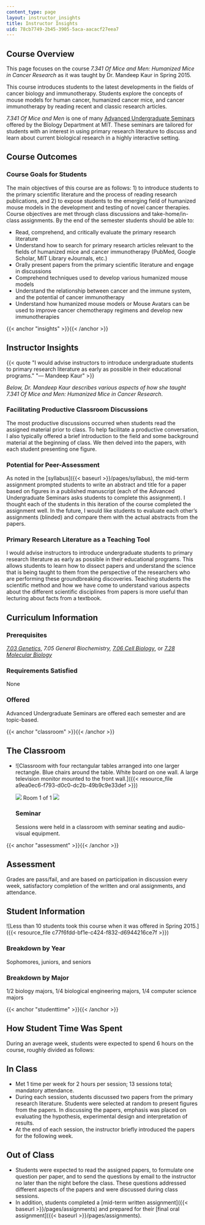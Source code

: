 ```yaml
---
content_type: page
layout: instructor_insights
title: Instructor Insights
uid: 78cb7749-2b45-3905-5aca-aacacf27eea7
---
```


Course Overview
---------------

This page focuses on the course _7.341 Of Mice and Men: Humanized Mice in Cancer Research_ as it was taught by Dr. Mandeep Kaur in Spring 2015.

This course introduces students to the latest developments in the fields of cancer biology and immunotherapy. Students explore the concepts of mouse models for human cancer, humanized cancer mice, and cancer immunotherapy by reading recent and classic research articles.

_7.341 Of Mice and Men_ is one of many [Advanced Undergraduate Seminars](https://biology.mit.edu/undergraduate/course_listings/advanced_undergraduate_seminars) offered by the Biology Department at MIT. These seminars are tailored for students with an interest in using primary research literature to discuss and learn about current biological research in a highly interactive setting.

Course Outcomes
---------------

### Course Goals for Students

The main objectives of this course are as follows: 1) to introduce students to the primary scientific literature and the process of reading research publications, and 2) to expose students to the emerging field of humanized mouse models in the development and testing of novel cancer therapies. Course objectives are met through class discussions and take-home/in-class assignments. By the end of the semester students should be able to:

*   Read, comprehend, and critically evaluate the primary research literature
*   Understand how to search for primary research articles relevant to the fields of humanized mice and cancer immunotherapy (PubMed, Google Scholar, MIT Library eJournals, etc.)
*   Orally present papers from the primary scientific literature and engage in discussions
*   Comprehend techniques used to develop various humanized mouse models
*   Understand the relationship between cancer and the immune system, and the potential of cancer immunotherapy
*   Understand how humanized mouse models or Mouse Avatars can be used to improve cancer chemotherapy regimens and develop new immunotherapies

{{< anchor "insights" >}}{{< /anchor >}}

Instructor Insights
-------------------

{{< quote "I would advise instructors to introduce undergraduate students to primary research literature as early as possible in their educational programs." "— Mandeep Kaur" >}}

_Below, Dr. Mandeep Kaur describes various aspects of how she taught_ _7.341_ _Of Mice and Men: Humanized Mice in Cancer Research_.

### Facilitating Productive Classroom Discussions

The most productive discussions occurred when students read the assigned material prior to class. To help facilitate a productive conversation, I also typically offered a brief introduction to the field and some background material at the beginning of class. We then delved into the papers, with each student presenting one figure.

### Potential for Peer-Assessment

As noted in the [syllabus]({{< baseurl >}}/pages/syllabus), the mid-term assignment prompted students to write an abstract and title for a paper based on figures in a published manuscript (each of the Advanced Undergraduate Seminars asks students to complete this assignment). I thought each of the students in this iteration of the course completed the assignment well. In the future, I would like students to evaluate each other’s assignments (blinded) and compare them with the actual abstracts from the papers.

### Primary Research Literature as a Teaching Tool

I would advise instructors to introduce undergraduate students to primary research literature as early as possible in their educational programs. This allows students to learn how to dissect papers and understand the science that is being taught to them from the perspective of the researchers who are performing these groundbreaking discoveries. Teaching students the scientific method and how we have come to understand various aspects about the different scientific disciplines from papers is more useful than lecturing about facts from a textbook.

Curriculum Information
----------------------

### Prerequisites

[_7.03 Genetics_](/courses/7-03-genetics-fall-2004/), _7.05 General Biochemistry,_ [_7.06 Cell Biology_](/courses/7-06-cell-biology-spring-2007/), or [_7.28 Molecular Biology_](/courses/7-28-molecular-biology-spring-2005/)

### Requirements Satisfied

None

### Offered

Advanced Undergraduate Seminars are offered each semester and are topic-based.

{{< anchor "classroom" >}}{{< /anchor >}}

The Classroom
-------------

*   ![Classroom with four rectangular tables arranged into one larger rectangle. Blue chairs around the table. White board on one wall. A large television monitor mounted to the front wall.]({{< resource_file a9ea0ec6-f793-d0c0-dc2b-49b9c9e33def >}})
    
    ![](/images/educator/classroom_prev_dim.png) Room 1 of 1 ![](/images/educator/classroom_next_dim.png)
    
    ### Seminar
    
    Sessions were held in a classroom with seminar seating and audio-visual equipment.
    

{{< anchor "assessment" >}}{{< /anchor >}}

Assessment
----------

Grades are pass/fail, and are based on participation in discussion every week, satisfactory completion of the written and oral assignments, and attendance.

Student Information
-------------------

![Less than 10 students took this course when it was offered in Spring 2015.]({{< resource_file c77f6fdd-bf1e-c424-f832-d6944216ce7f >}})

### Breakdown by Year

Sophomores, juniors, and seniors

### Breakdown by Major

1/2 biology majors, 1/4 biological engineering majors, 1/4 computer science majors

{{< anchor "studenttime" >}}{{< /anchor >}}

How Student Time Was Spent
--------------------------

During an average week, students were expected to spend 6 hours on the course, roughly divided as follows:

In Class
--------

*   Met 1 time per week for 2 hours per session; 13 sessions total; mandatory attendance.
*   During each session, students discussed two papers from the primary research literature. Students were selected at random to present figures from the papers. In discussing the papers, emphasis was placed on evaluating the hypothesis, experimental design and interpretation of results.
*   At the end of each session, the instructor briefly introduced the papers for the following week.

Out of Class
------------

*   Students were expected to read the assigned papers, to formulate one question per paper, and to send the questions by email to the instructor no later than the night before the class. These questions addressed different aspects of the papers and were discussed during class sessions.
*   In addition, students completed a [mid-term written assignment]({{< baseurl >}}/pages/assignments) and prepared for their [final oral assignment]({{< baseurl >}}/pages/assignments).
